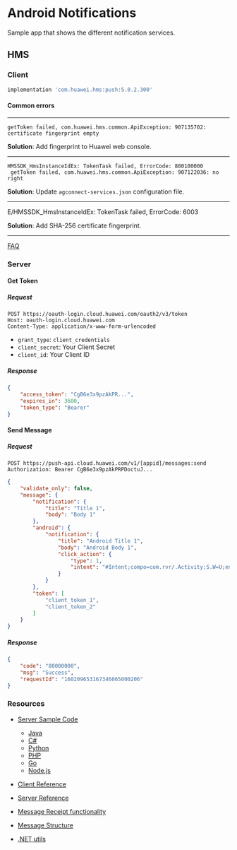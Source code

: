# Android Notifications

Sample app that shows the different notification services.

## HMS

### Client

```groovy
implementation 'com.huawei.hms:push:5.0.2.300'
```

#### Common errors

---

```
getToken failed, com.huawei.hms.common.ApiException: 907135702: certificate fingerprint empty
```

__Solution__: Add fingerprint to Huawei web console.

---

```
HMSSDK_HmsInstanceIdEx: TokenTask failed, ErrorCode: 800100000
 getToken failed, com.huawei.hms.common.ApiException: 907122036: no right
```

__Solution__: Update `agconnect-services.json` configuration file.

---

E/HMSSDK_HmsInstanceIdEx: TokenTask failed, ErrorCode: 6003

__Solution__: Add SHA-256 certificate fingerprint.

---

[FAQ](https://developer.huawei.com/consumer/en/doc/development/HMSCore-Guides/faq-0000001050042183)

### Server

#### Get Token

##### Request

```http
POST https://oauth-login.cloud.huawei.com/oauth2/v3/token
Host: oauth-login.cloud.huawei.com
Content-Type: application/x-www-form-urlencoded
```

* `grant_type`: `client_credentials`
* `client_secret`: Your Client Secret
* `client_id`: Your Client ID

##### Response

```json
{
    "access_token": "CgB6e3x9pzAkPR...",
    "expires_in": 3600,
    "token_type": "Bearer"
}
```

#### Send Message

##### Request

```http
POST https://push-api.cloud.huawei.com/v1/[appid]/messages:send
Authorization: Bearer CgB6e3x9pzAkPRPDoctuJ...
```

```json
{
    "validate_only": false,
    "message": {
        "notification": {
            "title": "Title 1",
            "body": "Body 1"
        },
        "android": {
            "notification": {
                "title": "Android Title 1",
                "body": "Android Body 1",
                "click_action": {
                    "type": 1,
                    "intent": "#Intent;compo=com.rvr/.Activity;S.W=U;end"
                }
            }
        },
        "token": [
            "client_token_1",
            "client_token_2"
        ]
    }
}
```

##### Response

```json
{
    "code": "80000000",
    "msg": "Success",
    "requestId": "160209653167346065000206"
}
```


### Resources   

* [Server Sample Code](https://developer.huawei.com/consumer/en/doc/development/HMSCore-Examples-V5/server-sample-code-0000001050986079-V5)
  * [Java](https://github.com/HMS-Core/hms-push-serverdemo-java)
  * [C#](https://github.com/HMS-Core/hms-push-serverdemo-csharp)
  * [Python](https://github.com/HMS-Core/hms-push-serverdemo-python)
  * [PHP](https://github.com/HMS-Core/hms-push-serverdemo-php)
  * [Go](https://github.com/HMS-Core/hms-push-serverdemo-go)
  * [Node.js](https://github.com/HMS-Core/hms-push-serverdemo-nodejs)

* [Client Reference](https://developer.huawei.com/consumer/en/doc/HMSCore-Guides/android-client-dev-0000001050042041-V5)
* [Server Reference](https://developer.huawei.com/consumer/en/doc/HMSCore-Guides/android-server-dev-0000001050040110-V5)
* [Message Receipt functionality](https://developer.huawei.com/consumer/en/doc/HMSCore-Guides-V5/msg-receipt-guide-0000001050040176-V5)
* [Message Structure](https://developer.huawei.com/consumer/en/doc/HMSCore-References-V5/https-send-api-0000001050986197-V5)
* [.NET utils](https://github.com/HMS-Core/hms-push-serverdemo-csharp)
